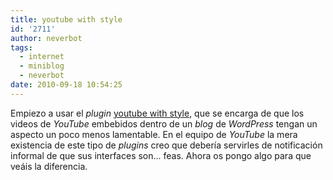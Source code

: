 ```yaml
---
title: youtube with style
id: '2711'
author: neverbot
tags:
  - internet
  - miniblog
  - neverbot
date: 2010-09-18 10:54:25
---
```


Empiezo a usar el _plugin_ [youtube with style](http://wordpress.org/extend/plugins/youtube-with-style/), que se encarga de que los videos de _YouTube_ embebidos dentro de un _blog_ de _WordPress_ tengan un aspecto un poco menos lamentable. En el equipo de _YouTube_ la mera existencia de este tipo de _plugins_ creo que debería servirles de notificación informal de que sus interfaces son... feas. Ahora os pongo algo para que veáis la diferencia.
